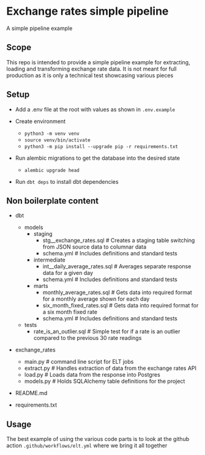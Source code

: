 # Exchange rates simple pipeline

A simple pipeline example

## Scope

This repo is intended to provide a simple pipeline example for extracting, loading and transforming exchange rate data.
It is not meant for full production as it is only a technical test showcasing various pieces

## Setup

- Add a .env file at the root with values as shown in `.env.example`

- Create environment
    - `python3 -m venv venv`<br>
    - `source venv/bin/activate`<br>
    - `python3 -m pip install --upgrade pip -r requirements.txt`<br>

- Run alembic migrations to get the database into the desired state
  - `alembic upgrade head`

- Run `dbt deps` to install dbt dependencies

## Non boilerplate content
- dbt
  - models
    - staging
      - stg__exchange_rates.sql # Creates a staging table switching from JSON source data to columnar data
      - schema.yml # Includes definitions and standard tests
    - intermediate
      - int__daily_average_rates.sql # Averages separate response data for a given day
      - schema.yml # Includes definitions and standard tests
    - marts
      - monthly_average_rates.sql # Gets data into required format for a monthly average shown for each day
      - six_month_fixed_rates.sql # Gets data into required format for a six month fixed rate
      - schema.yml # Includes definitions and standard tests
  - tests
    - rate_is_an_outlier.sql # Simple test for if a rate is an outlier compared to the previous 30 rate readings

- exchange_rates
    - main.py # command line script for ELT jobs
    - extract.py # Handles extraction of data from the exchange rates API
    - load.py # Loads data from the response into Postgres
    - models.py # Holds SQLAlchemy table definitions for the project
- README.md
- requirements.txt

## Usage

The best example of using the various code parts is to look at the github action `.github/workflows/elt.yml` where we bring it all together

